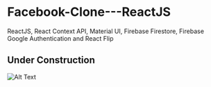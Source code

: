 # Facebook-Clone---ReactJS
ReactJS, React Context API, Material UI, Firebase Firestore, Firebase Google Authentication and React Flip

## Under Construction
![Alt Text](https://media.giphy.com/media/f9RGISl9RmNOsWR5NP/giphy.gif)

